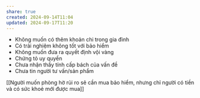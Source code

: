 ```yaml
---
share: true
created: 2024-09-14T11:04
updated: 2024-09-17T11:20
---
```

- Không muốn có thêm khoản chi trong gia đình
- Có trải nghiệm không tốt với bảo hiểm
- Không muốn đưa ra quyết định vội vàng
- Chứng tỏ uy quyền
- Chưa nhận thấy tính cấp bách của vấn đề
- Chưa tin người tư vấn/sản phẩm

[[Người muốn phòng hờ rủi ro sẽ cần mua bảo hiểm, nhưng chỉ người có tiền và có sức khoẻ mới được mua]]